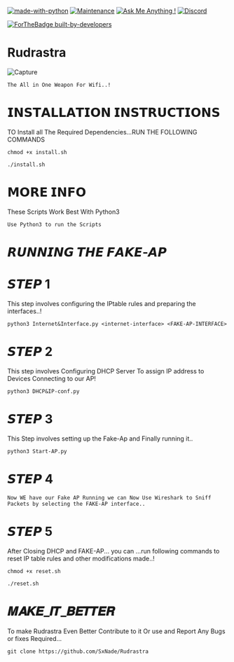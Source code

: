 [![made-with-python](https://img.shields.io/badge/Made%20with-Python-1f425f.svg)](https://www.python.org/)
[![Maintenance](https://img.shields.io/badge/Maintained%3F-yes-green.svg)](https://github.com/SxNade)
[![Ask Me Anything !](https://img.shields.io/badge/Ask%20me-anything-1abc9c.svg)](https://github.com/SxNade)
[![Discord](https://img.shields.io/discord/591914197219016707.svg?label=&logo=discord&logoColor=ffffff&color=7389D8&labelColor=6A7EC2)](https://github.com/SxNade)


[![ForTheBadge built-by-developers](http://ForTheBadge.com/images/badges/built-by-developers.svg)](https://github.com/SxNade)

# Rudrastra
![Capture](https://www.harekrishnahareraama.com/wp-content/uploads/2020/07/rudrastra-300x192.png)

`The All in One Weapon For Wifi..!`
# 𝗜𝗡𝗦𝗧𝗔𝗟𝗟𝗔𝗧𝗜𝗢𝗡 𝗜𝗡𝗦𝗧𝗥𝗨𝗖𝗧𝗜𝗢𝗡𝗦
TO Install all The Required Dependencies...RUN THE FOLLOWING COMMANDS

`chmod +x install.sh`

`./install.sh`

# 𝗠𝗢𝗥𝗘 𝗜𝗡𝗙𝗢

These Scripts Work Best With Python3

`Use Python3 to run the Scripts`


# 𝙍𝙐𝙉𝙉𝙄𝙉𝙂 𝙏𝙃𝙀 𝙁𝘼𝙆𝙀-𝘼𝙋

# 𝙎𝙏𝙀𝙋 1
This step involves configuring the IPtable rules and preparing the interfaces..!

`python3 Internet&Interface.py <internet-interface> <FAKE-AP-INTERFACE>`

# 𝙎𝙏𝙀𝙋 2
This step involves Configuring DHCP Server To assign IP address to Devices Connecting to our AP!

`python3 DHCP&IP-conf.py`

# 𝙎𝙏𝙀𝙋 3
This Step involves setting up the Fake-Ap and Finally running it..

`python3 Start-AP.py`

# 𝙎𝙏𝙀𝙋 4
`Now WE have our Fake AP Running we can Now Use Wireshark to Sniff Packets by selecting the FAKE-AP interface..`

# 𝙎𝙏𝙀𝙋 5
After Closing DHCP and FAKE-AP... you can ...run following commands to reset IP table rules and other modifications made..!

`chmod +x reset.sh`

`./reset.sh`

# 𝑴𝑨𝑲𝑬_𝑰𝑻_𝑩𝑬𝑻𝑻𝑬𝑹
To make Rudrastra Even Better Contribute to it Or use and Report Any Bugs or fixes Required...

`git clone https://github.com/SxNade/Rudrastra`
